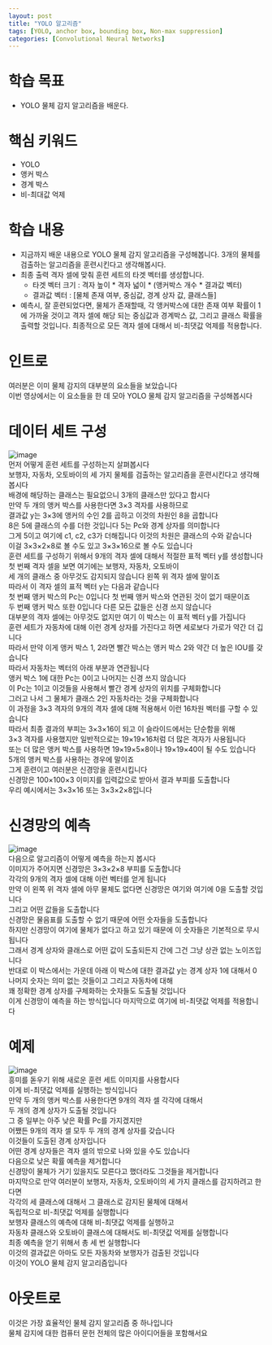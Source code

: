 ```yaml
---
layout: post
title: "YOLO 알고리즘"
tags: [YOLO, anchor box, bounding box, Non-max suppression]
categories: [Convolutional Neural Networks]
---
```


# 학습 목표
- YOLO 물체 감지 알고리즘을 배운다.

# 핵심 키워드
- YOLO
- 앵커 박스
- 경계 박스
- 비-최대값 억제

# 학습 내용
- 지금까지 배운 내용으로 YOLO 물체 감지 알고리즘을 구성해봅니다. 3개의 물체를 검출하는 알고리즘을 훈련시킨다고 생각해봅시다.
- 최종 출력 격자 셀에 맞춰 훈련 세트의 타겟 벡터를 생성합니다.
  - 타겟 벡터 크기 : 격자 높이 * 격자 넓이 * (앵커박스 개수 * 결과값 벡터)
  - 결과값 벡터 : [물체 존재 여부, 중심값, 경계 상자 값, 클래스들]
- 예측시, 잘 훈련되었다면, 물체가 존재할때, 각 앵커박스에 대한 존재 여부 확률이 1에 가까울 것이고 격자 셀에 해당 되는 중심값과 경계박스 값, 그리고 클래스 확률을 출력할 것입니다. 최종적으로 모든 격자 셀에 대해서 비-최댓값 억제를 적용합니다.

# 인트로
여러분은 이미 물체 감지의  대부분의 요소들을 보았습니다            
이번 영상에서는 이 요소들을 한 데 모아 YOLO 물체 감지 알고리즘을 구성해봅시다            

# 데이터 세트 구성
![image](https://user-images.githubusercontent.com/50114210/71547323-129f5100-29e2-11ea-86b4-d7405301d576.png)       
먼저 어떻게 훈련 세트를 구성하는지 살펴봅시다            
보행자, 자동차, 오토바이의 세 가지 물체를 검출하는 알고리즘을 훈련시킨다고 생각해봅시다            
배경에 해당하는 클래스는 필요없으니 3개의 클래스만 있다고 합시다            
만약 두 개의 앵커 박스를 사용한다면 3×3 격자를 사용하므로            
결과값 y는 3×3에 앵커의 수인 2를 곱하고 이것의 차원인 8을 곱합니다            
8은 5에 클래스의 수를 더한 것입니다 5는 Pc와 경계 상자를 의미합니다            
그게 5이고 여기에 c1, c2, c3가 더해집니다 이것의 차원은 클래스의 수와 같습니다             
이걸 3×3×2×8로 볼 수도 있고 3×3×16으로 볼 수도 있습니다             
훈련 세트를 구성하기 위해서 9개의 격자 셀에 대해서 적절한 표적 벡터 y를 생성합니다             
첫 번째 격자 셀을 보면 여기에는 보행자, 자동차, 오토바이              
세 개의 클래스 중 아무것도 감지되지 않습니다 왼쪽 위 격자 셀에 말이죠             
따라서 이 격자 셀의 표적 벡터 y는 다음과 같습니다             
첫 번째 앵커 박스의 Pc는 0입니다 첫 번째 앵커 박스와 연관된 것이 없기 때문이죠             
두 번째 앵커 박스 또한 0입니다 다른 모든 값들은 신경 쓰지 않습니다             
대부분의 격자 셀에는 아무것도 없지만 여기 이 박스는 이 표적 벡터 y를 가집니다             
훈련 세트가 자동차에 대해 이런 경계 상자를 가진다고 하면 세로보다 가로가 약간 더 깁니다             
따라서 만약 이게 앵커 박스 1, 2라면 빨간 박스는 앵커 박스 2와 약간 더 높은 IOU를 갖습니다             
따라서 자동차는 벡터의 아래 부분과 연관됩니다             
앵커 박스 1에 대한 Pc는 0이고 나머지는 신경 쓰지 않습니다             
이 Pc는 1이고 이것들을 사용해서 빨간 경계 상자의 위치를 구체화합니다             
그러고 나서 그 물체가 클래스 2인 자동차라는 것을 구체화합니다             
이 과정을 3×3 격자의 9개의 격자 셀에 대해 적용해서 이런 16차원 벡터를 구할 수 있습니다             
따라서 최종 결과의 부피는 3×3×16이 되고 이 슬라이드에서는 단순함을 위해             
3×3 격자를 사용했지만 일반적으로는 19×19×16처럼 더 많은 격자가 사용됩니다             
또는 더 많은 앵커 박스를 사용하면 19×19×5×8이나 19×19×40이 될 수도 있습니다             
5개의 앵커 박스를 사용하는 경우에 말이죠             
그게 훈련이고 여러분은 신경망을 훈련시킵니다             
신경망은 100×100×3 이미지를 입력값으로 받아서 결과 부피를 도출합니다             
우리 예시에서는 3×3×16 또는 3×3×2×8입니다             

# 신경망의 예측
![image](https://user-images.githubusercontent.com/50114210/71547326-21860380-29e2-11ea-92b4-29bf6890275f.png)     
다음으로 알고리즘이 어떻게 예측을 하는지 봅시다           
이미지가 주어지면 신경망은 3×3×2×8 부피를 도출합니다           
각각의 9개의 격자 셀에 대해 이런 벡터를 얻게 됩니다           
만약 이 왼쪽 위 격자 셀에 아무 물체도 없다면 신경망은 여기와 여기에 0을 도출할 것입니다           
그리고 어떤 값들을 도출합니다           
신경망은 물음표를 도출할 수 없기 때문에 어떤 숫자들을 도출합니다           
하지만 신경망이 여기에 물체가 없다고 하고 있기 때문에 이 숫자들은 기본적으로 무시됩니다           
그래서 경계 상자와 클래스로 어떤 값이 도출되든지 간에 그건 그냥 상관 없는 노이즈입니다           
반대로 이 박스에서는 가운데 아래 이 박스에 대한 결과값 y는 경계 상자 1에 대해서 0           
나머지 숫자는 의미 없는 것들이고 그리고 자동차에 대해            
꽤 정확한 경계 상자를 구체화하는 숫자들도 도출될 것입니다           
이게 신경망이 예측을 하는 방식입니다 마지막으로 여기에 비-최댓값 억제를 적용합니다           

# 예제
![image](https://user-images.githubusercontent.com/50114210/71547333-2f3b8900-29e2-11ea-8daf-fe088af61da6.png)               
흥미를 돋우기 위해 새로운 훈련 세트 이미지를 사용합시다          
이게 비-최댓값 억제를 실행하는 방식입니다          
만약 두 개의 앵커 박스를 사용한다면 9개의 격자 셀 각각에 대해서           
두 개의 경계 상자가 도출될 것입니다          
그 중 일부는 아주 낮은 확률 Pc를 가지겠지만           
어쨌든 9개의 격자 셀 모두 두 개의 경계 상자를 갖습니다          
이것들이 도출된 경계 상자입니다          
어떤 경계 상자들은 격자 셀의 밖으로 나와 있을 수도 있습니다          
다음으로 낮은 확률 예측을 제거합니다          
신경망이 물체가 거기 있을지도 모른다고 했더라도 그것들을 제거합니다          
마지막으로 만약 여러분이 보행자, 자동차, 오토바이의 세 가지 클래스를 감지하려고 한다면            
각각의 세 클래스에 대해서 그 클래스로 감지된 물체에 대해서           
독립적으로 비-최댓값 억제를 실행합니다           
보행자 클래스의 예측에 대해 비-최댓값 억제를 실행하고            
자동차 클래스와 오토바이 클래스에 대해서도 비-최댓값 억제를 실행합니다           
최종 예측을 얻기 위해서 총 세 번 실행합니다           
이것의 결과값은 아마도 모든 자동차와 보행자가 검출된 것입니다           
이것이 YOLO 물체 감지 알고리즘입니다           

# 아웃트로
이것은 가장 효율적인 물체 감지 알고리즘 중 하나입니다           
물체 감지에 대한 컴퓨터 문헌 전체의 많은 아이디어들을 포함해서요           
